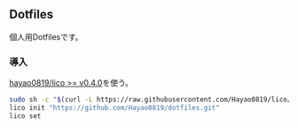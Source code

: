 ## Dotfiles

個人用Dotfilesです。

### 導入

[hayao0819/lico >= v0.4.0](https://github.com/Hayao0819/lico)を使う。



```bash
sudo sh -c "$(curl -L https://raw.githubusercontent.com/Hayao0819/lico/master/dl.sh)"
lico init "https://github.com/Hayao0819/dotfiles.git"
lico set
```



